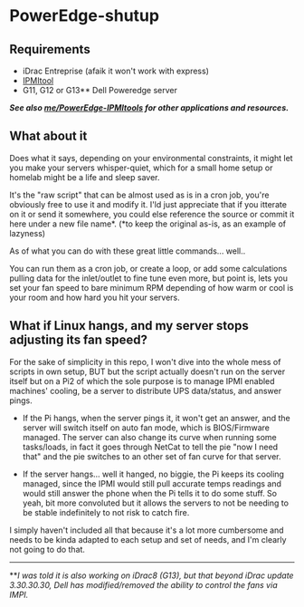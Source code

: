 # PowerEdge-shutup

## Requirements
- iDrac Entreprise (afaik it won't work with express)
- [IPMItool](https://github.com/ipmitool/ipmitool)
- G11, G12 or G13** Dell Poweredge server

*******See also [me/PowerEdge-IPMItools](https://github.com/White-Raven/PowerEdge-IPMItools) for other applications and resources.*******

## What about it
Does what it says, depending on your environmental constraints, it might let you make your servers whisper-quiet, which for a small home setup or homelab might be a life and sleep saver. 

It's the "raw script" that can be almost used as is in a cron job, you're obviously free to use it and modify it.
I'ld just appreciate that if you itterate on it or send it somewhere, you could else reference the source or commit it here under a new file name*.
(*to keep the original as-is, as an example of lazyness)

As of what you can do with these great little commands... well..

You can run them as a cron job, or create a loop, or add some calculations pulling data for the inlet/outlet to fine tune even more, but point is, lets you set your fan speed to bare minimum RPM depending of how warm or cool is your room and how hard you hit your servers.



## What if Linux hangs, and my server stops adjusting its fan speed?

For the sake of simplicity in this repo, I won't dive into the whole mess of scripts in own setup, BUT
but the script actually doesn't run on the server itself but on a Pi2 of which the sole purpose is to manage IPMI enabled machines' cooling, be a server to distribute UPS data/status, and answer pings.

- If the Pi hangs, when the server pings it, it won't get an answer, and the server will switch itself on auto fan mode, which is BIOS/Firmware managed.
The server can also change its curve when running some tasks/loads, in fact it goes through NetCat to tell the pie "now I need that" and the pie switches to an other set of fan curve for that server.

- If the server hangs... well it hanged, no biggie, the Pi keeps its cooling managed, since the IPMI would still pull accurate temps readings and would still answer the phone when the Pi tells it to do some stuff.
So yeah, bit more convoluted but it allows the servers to not be needing to be stable indefinitely to not risk to catch fire.

I simply haven't included all that because it's a lot more cumbersome and needs to be kinda adapted to each setup and set of needs, and I'm clearly not going to do that.


----------------

**_I was told it is also working on iDrac8 (G13), but that beyond iDrac update 3.30.30.30, Dell has modified/removed the ability to control the fans via IMPI._
